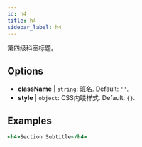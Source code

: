 ```yaml
---
id: h4
title: h4
sidebar_label: h4
---
```


第四级科室标题。

## Options

* __className__ | `string`: 班名. Default: `''`.
* __style__ | `object`: CSS内联样式. Default: `{}`.


## Examples

```jsx live
<h4>Section Subtitle</h4>
```

